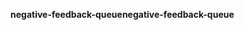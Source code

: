 <span data-ttu-id="a03d0-101">**negative-feedback-queue**</span><span class="sxs-lookup"><span data-stu-id="a03d0-101">**negative-feedback-queue**</span></span>